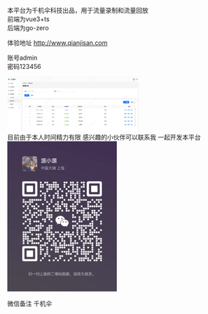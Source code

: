 本平台为千机伞科技出品，用于流量录制和流量回放</br>
前端为vue3+ts</br>
后端为go-zero

体验地址 http://www.qianjisan.com  </br>

账号admin </br>
密码123456

<img src="front/docs/images/img1.png" style="width: 300px; height: auto;" /></br>
目前由于本人时间精力有限 感兴趣的小伙伴可以联系我 一起开发本平台</br>
<img src="front/docs/images/weixin.png" style="width: 250px; height: auto;" /></br>

微信备注 千机伞
